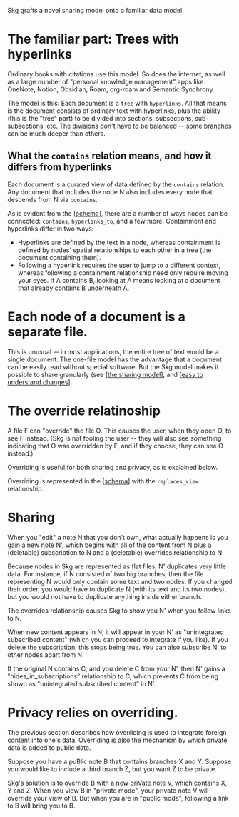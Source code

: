 Skg grafts a novel sharing model onto a familiar data model.
# The familiar part: Trees with hyperlinks
Ordinary books with citations use this model. So does the internet, as well as a large number of "personal knowledge management" apps like OneNote, Notion, Obsidian, Roam, org-roam and Semantic Synchrony.

The model is this: Each document is a `tree` with `hyperlinks`. All that means is the document consists of ordinary text with hyperlinks, plus the ability (this is the "tree" part) to be divided into sections, subsections, sub-subsections, etc. The divisions don't have to be balanced -- some branches can be much deeper than others.
## What the `contains` relation means, and how it differs from hyperlinks
Each document is a curated view of data defined by the `contains` relation. Any document that includes the node N also includes every node that descends from N via `contains`.

As is evident from the [[schema](../schema.tql)], there are a number of ways nodes can be connected: `contains`, `hyperlinks_to`, and a few more. Containment and hyperlinks differ in two ways:

- Hyperlinks are defined by the text in a node, whereas containment is defined by nodes' spatial relationships to each other in a tree (the document containing them).
- Following a hyperlink requires the user to jump to a different context, whereas following a containment relationship need only require moving your eyes. If A contains B, looking at A means looking at a document that already contains B underneath A.
# Each node of a document is a separate file.
This is unusual -- in most applications, the entire tree of text would be a single document. The one-file model has the advantage that a document can be easily read without special software. But the Skg model makes it possible to share granularly (see [[the sharing model](sharing-model.md)], and [[easy to understand changes](diffs-are-clearer-in-skg.md)].
# The override relatinoship
A file F can "override" the file O. This causes the user, when they open O, to see F instead. (Skg is not fooling the user -- they will also see something indicating that O was overridden by F, and if they choose, they can see O instead.)

Overriding is useful for both sharing and privacy, as is explained below.

Overriding is represented in the [[schema](../schema.tql)] with the `replaces_view` relationship.
# Sharing
When you "edit" a note N that you don't own, what actually happens is you gain a new note N', which begins with all of the content from N plus a (deletable) subscription to N and a (deletable) overrides relationship to N.

Because nodes in Skg are represented as flat files, N' duplicates very little data. For instance, if N consisted of two big branches, then the file representing N would only contain some text and two nodes. If you changed their order, you would have to duplicate N (with its text and its two nodes), but you would not have to duplicate anything inside either branch.

The overrides relationship causes Skg to show you N' when you follow links to N.

When new content appears in N, it will appear in your N' as "unintegrated subscribed content" (which you can proceed to integrate if you like). If you delete the subscription, this stops being true. You can also subscribe N' to other nodes apart from N.

If the original N contains C, and you delete C from your N', then N' gains a "hides_in_subscriptions" relationship to C, which prevents C from being shown as "unintegrated subscribed content" in N'.
# Privacy relies on overriding.
The previous section describes how overriding is used to integrate foreign content into one's data. Overriding is also the mechanism by which private data is added to public data.

Suppose you have a puBlic note B that contains branches X and Y. Suppose you would like to include a third branch Z, but you want Z to be private.

Skg's solution is to override B with a new priVate note V, which contains X, Y and Z. When you view B in "private mode", your private note V will override your view of B. But when you are in "public mode", following a link to B will bring you to B.
